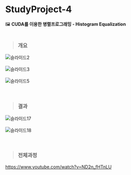# StudyProject-4
🖼 <strong>CUDA를 이용한 병렬프로그래밍 - Histogram Equalization</strong><br><br>

> ### 개요
![슬라이드2](https://user-images.githubusercontent.com/76520025/116523694-7658c780-a911-11eb-9e7d-66e713abe25f.JPG)<br><br>
![슬라이드3](https://user-images.githubusercontent.com/76520025/116523699-7789f480-a911-11eb-8203-f5d53b503a2d.JPG)<br><br>
![슬라이드5](https://user-images.githubusercontent.com/76520025/116523702-7789f480-a911-11eb-9172-f5a29a6bcccb.JPG)
<br><br><br>

> ### 결과
![슬라이드17](https://user-images.githubusercontent.com/76520025/116523703-78228b00-a911-11eb-99e0-651d70258e1f.JPG)<br><br>
![슬라이드18](https://user-images.githubusercontent.com/76520025/116523705-78bb2180-a911-11eb-9aee-34cfcfb46112.JPG)
<br><br><br>

> ### 전체과정
https://www.youtube.com/watch?v=ND2n_fHTnLU

